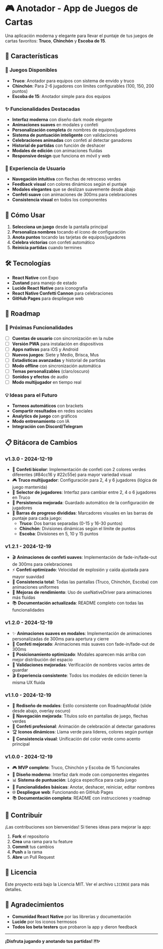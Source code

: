 # 🎮 Anotador - App de Juegos de Cartas

Una aplicación moderna y elegante para llevar el puntaje de tus juegos de cartas favoritos: **Truco**, **Chinchón** y **Escoba de 15**.

## 🚀 Características

### 🎯 **Juegos Disponibles**
- **Truco**: Anotador para equipos con sistema de envido y truco
- **Chinchón**: Para 2-6 jugadores con límites configurables (100, 150, 200 puntos)
- **Escoba de 15**: Anotador simple para dos equipos

### ✨ **Funcionalidades Destacadas**
- **Interfaz moderna** con diseño dark mode elegante
- **Animaciones suaves** en modales y confeti
- **Personalización completa** de nombres de equipos/jugadores
- **Sistema de puntuación inteligente** con validaciones
- **Celebraciones animadas** con confeti al detectar ganadores
- **Historial de partidas** con función de deshacer
- **Modales de edición** con animaciones fluidas
- **Responsive design** que funciona en móvil y web

### 🎨 **Experiencia de Usuario**
- **Navegación intuitiva** con flechas de retroceso verdes
- **Feedback visual** con colores dinámicos según el puntaje
- **Modales elegantes** que se deslizan suavemente desde abajo
- **Confeti suave** con animaciones de 300ms para celebraciones
- **Consistencia visual** en todos los componentes

## 📱 Cómo Usar

1. **Selecciona un juego** desde la pantalla principal
2. **Personaliza nombres** tocando el ícono de configuración
3. **Anota puntos** tocando las tarjetas de equipos/jugadores
4. **Celebra victorias** con confeti automático
5. **Reinicia partidas** cuando termines

## 🛠️ Tecnologías

- **React Native** con Expo
- **Zustand** para manejo de estado
- **Lucide React Native** para iconografía
- **React Native Confetti Cannon** para celebraciones
- **GitHub Pages** para despliegue web

## 🚀 Roadmap

### 🎯 **Próximas Funcionalidades**
- [ ] **Cuentas de usuario** con sincronización en la nube
- [ ] **Versión PWA** para instalación en dispositivos
- [ ] **Apps nativas** para iOS y Android
- [ ] **Nuevos juegos**: Siete y Medio, Brisca, Mus
- [ ] **Estadísticas avanzadas** y historial de partidas
- [ ] **Modo offline** con sincronización automática
- [ ] **Temas personalizables** (claro/oscuro)
- [ ] **Sonidos y efectos** de audio
- [ ] **Modo multijugador** en tiempo real

### 💡 **Ideas para el Futuro**
- **Torneos automáticos** con brackets
- **Compartir resultados** en redes sociales
- **Analytics de juego** con gráficos
- **Modo entrenamiento** con IA
- **Integración con Discord/Telegram**

## 📋 Bitácora de Cambios

### **v1.3.0** - 2024-12-19
- 🎨 **Confeti bicolor**: Implementación de confeti con 2 colores verdes diferentes (#84cc16 y #22c55e) para mayor variedad visual
- 🎮 **Truco multijugador**: Configuración para 2, 4 y 6 jugadores (lógica de juego mantenida)
- 🎯 **Selector de jugadores**: Interfaz para cambiar entre 2, 4 o 6 jugadores en Truco
- 🔧 **Persistencia mejorada**: Guardado automático de la configuración de jugadores
- 📏 **Barras de progreso divididas**: Marcadores visuales en las barras de puntaje para cada juego:
  - **Truco**: Dos barras separadas (0-15 y 16-30 puntos)
  - **Chinchón**: Divisiones dinámicas según el límite de puntos
  - **Escoba**: Divisiones en 5, 10 y 15 puntos

### **v1.2.1** - 2024-12-19
- 🎬 **Animaciones de confeti suaves**: Implementación de fade-in/fade-out de 300ms para celebraciones
- ⚡ **Confeti optimizado**: Velocidad de explosión y caída ajustada para mayor suavidad
- 🎨 **Consistencia total**: Todas las pantallas (Truco, Chinchón, Escoba) con animaciones uniformes
- 🔧 **Mejoras de rendimiento**: Uso de useNativeDriver para animaciones más fluidas
- 📚 **Documentación actualizada**: README completo con todas las funcionalidades

### **v1.2.0** - 2024-12-19
- ✨ **Animaciones suaves en modales**: Implementación de animaciones personalizadas de 300ms para apertura y cierre
- 🎉 **Confeti mejorado**: Animaciones más suaves con fade-in/fade-out de 300ms
- 🎨 **Posicionamiento optimizado**: Modales aparecen más arriba con mejor distribución del espacio
- 🔧 **Validaciones mejoradas**: Verificación de nombres vacíos antes de guardar
- 🎬 **Experiencia consistente**: Todos los modales de edición tienen la misma UX fluida

### **v1.1.0** - 2024-12-19
- 🎨 **Rediseño de modales**: Estilo consistente con RoadmapModal (slide desde abajo, overlay oscuro)
- 🎯 **Navegación mejorada**: Títulos solo en pantallas de juego, flechas verdes
- 🎉 **Confeti profesional**: Animación de celebración al detectar ganadores
- 🏆 **Iconos dinámicos**: Llama verde para líderes, colores según puntaje
- 📱 **Consistencia visual**: Unificación del color verde como acento principal

### **v1.0.0** - 2024-12-19
- 🎮 **MVP completo**: Truco, Chinchón y Escoba de 15 funcionales
- 🎨 **Diseño moderno**: Interfaz dark mode con componentes elegantes
- 📊 **Sistema de puntuación**: Lógica específica para cada juego
- 🔄 **Funcionalidades básicas**: Anotar, deshacer, reiniciar, editar nombres
- 🌐 **Despliegue web**: Funcionando en GitHub Pages
- 📚 **Documentación completa**: README con instrucciones y roadmap

## 🤝 Contribuir

¡Las contribuciones son bienvenidas! Si tienes ideas para mejorar la app:

1. **Fork** el repositorio
2. **Crea** una rama para tu feature
3. **Commit** tus cambios
4. **Push** a la rama
5. **Abre** un Pull Request

## 📄 Licencia

Este proyecto está bajo la Licencia MIT. Ver el archivo `LICENSE` para más detalles.

## 🙏 Agradecimientos

- **Comunidad React Native** por las librerías y documentación
- **Lucide** por los iconos hermosos
- **Todos los beta testers** que probaron la app y dieron feedback

---

**¡Disfruta jugando y anotando tus partidas! 🃏✨** 